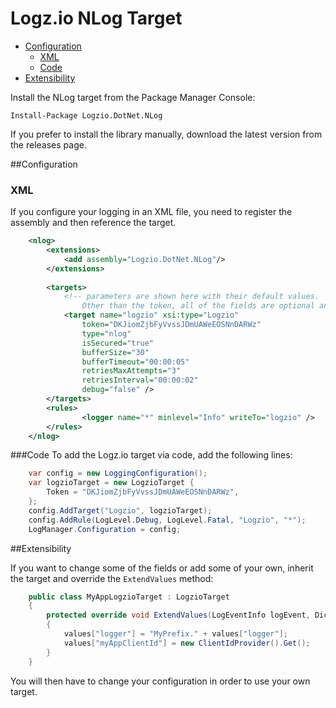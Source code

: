 # Logz.io NLog Target

- [Configuration](#configuration)
	- [XML](#xml)
	- [Code](#code)
- [Extensibility](#extensibility)


Install the NLog target from the Package Manager Console:

    Install-Package Logzio.DotNet.NLog

If you prefer to install the library manually, download the latest version from the releases page.

##Configuration
### XML
If you configure your logging in an XML file, you need to register the assembly and then reference the target.

```xml
	<nlog>
		<extensions>
			<add assembly="Logzio.DotNet.NLog"/>
		</extensions>
		
		<targets>
			<!-- parameters are shown here with their default values. 
				Other than the token, all of the fields are optional and can be safely omitted. -->
			<target name="logzio" xsi:type="Logzio" 
				token="DKJiomZjbFyVvssJDmUAWeEOSNnDARWz" 
				type="nlog"
				isSecured="true"
				bufferSize="30"
				bufferTimeout="00:00:05"
				retriesMaxAttempts="3"
				retriesInterval="00:00:02"
				debug="false" />
		</targets>
		<rules>
				<logger name="*" minlevel="Info" writeTo="logzio" />
		</rules>
	</nlog>
```
###Code
To add the Logz.io target via code, add the following lines:

```C#			
	var config = new LoggingConfiguration();
	var logzioTarget = new LogzioTarget {
		Token = "DKJiomZjbFyVvssJDmUAWeEOSNnDARWz",
	};
	config.AddTarget("Logzio", logzioTarget);
	config.AddRule(LogLevel.Debug, LogLevel.Fatal, "Logzio", "*");
	LogManager.Configuration = config;
```


##Extensibility 

If you want to change some of the fields or add some of your own, inherit the target and override the `ExtendValues` method:

```C#
	public class MyAppLogzioTarget : LogzioTarget
	{
		protected override void ExtendValues(LogEventInfo logEvent, Dictionary<string, string> values)
		{
			values["logger"] = "MyPrefix." + values["logger"];
			values["myAppClientId"] = new ClientIdProvider().Get();
		}
	}
```

You will then have to change your configuration in order to use your own target.